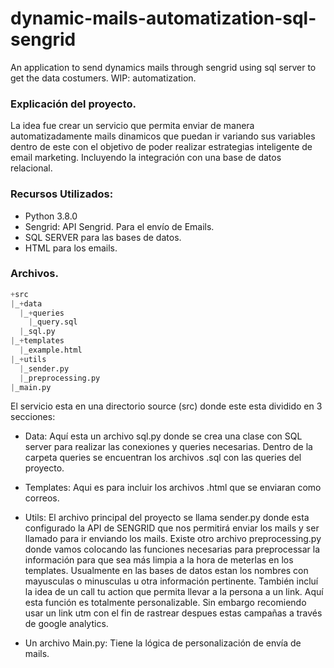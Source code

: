 # dynamic-mails-automatization-sql-sengrid
An application to send dynamics mails through sengrid using sql server to get the data costumers. WIP: automatization. 


### Explicación del proyecto. 

La idea fue crear un servicio que permita enviar de manera automatizadamente mails dinamicos que puedan ir variando sus variables dentro de este con el objetivo de poder realizar estrategias inteligente de email marketing. Incluyendo la integración con una base de datos relacional. 


### Recursos Utilizados: 

- Python 3.8.0 
- Sengrid: API Sengrid. Para el envío de Emails.
- SQL SERVER para las bases de datos. 
- HTML para los emails. 

### Archivos. 

```python
+src
|_+data
  |_+queries
    |_query.sql
  |_sql.py
|_+templates
  |_example.html
|_+utils
  |_sender.py
  |_preprocessing.py
|_main.py
```

El servicio esta en una directorio source (src) donde este esta dividido en 3 secciones:
- Data: Aquí esta un archivo sql.py donde se crea una clase con SQL server para realizar las conexiones y queries necesarias. Dentro de la carpeta queries se encuentran los archivos .sql con las queries del proyecto. 

- Templates: Aqui es para incluir los archivos .html que se enviaran como correos. 

- Utils: El archivo principal del proyecto se llama sender.py donde esta configurado la API de SENGRID que nos permitirá enviar los mails y ser llamado para ir enviando los mails. Existe otro archivo preprocessing.py donde vamos colocando las funciones necesarias para preprocessar la información para que sea más limpia a la hora de meterlas en los templates. Usualmente en las bases de datos estan los nombres con mayusculas o minusculas u otra información pertinente. También incluí la idea de un call tu action que permita llevar a la persona a un link. Aquí esta función es totalmente personalizable. Sin embargo recomiendo usar un link utm con el fin de rastrear despues estas campañas a través de google analytics. 

- Un archivo Main.py: Tiene la lógica de personalización de envía de mails. 
